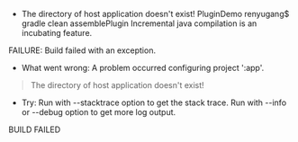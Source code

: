 - The directory of host application doesn't exist!
PluginDemo renyugang$ gradle clean assemblePlugin
Incremental java compilation is an incubating feature.

FAILURE: Build failed with an exception.

* What went wrong:
A problem occurred configuring project ':app'.
> The directory of host application doesn't exist!

* Try:
Run with --stacktrace option to get the stack trace. Run with --info or --debug option to get more log output.

BUILD FAILED
